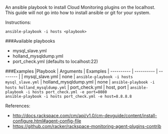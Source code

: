 An ansible playbook to install Cloud Monitoring plugins on the localhost.   This guide will not go into how to install ansible or git for your system.

Instructions:

```ansible-playbook -i hosts <playbook>```

###Available playbooks 
- mysql_slave.yml
- holland_mysqldump.yml
- port_check.yml (defaults to localhost:22)

###Examples
|Playbook | Arguments | Examples
| ---------- | ---------- | -------- |
| mysql_slave.yml | none | `ansible-playbook -i hosts mysql_slave.yml`
| holland_mysqldump.yml | none | `ansible-playbook -i hosts holland_mysqldump.yml`
| port_check.yml | host, port | `ansible-playbook -i hosts port_check.yml -e port=8080` <br> `ansible-playbook -i hosts port_check.yml -e host=8.8.8.8`

References:
- http://docs.rackspace.com/cm/api/v1.0/cm-devguide/content/install-configure.html#agent-config-file
- https://github.com/racker/rackspace-monitoring-agent-plugins-contrib
